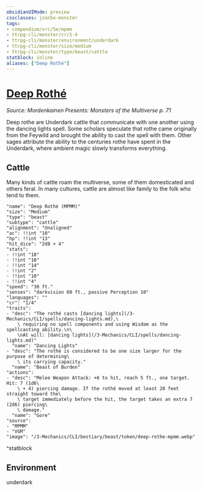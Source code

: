 ```yaml
---
obsidianUIMode: preview
cssclasses: json5e-monster
tags:
- compendium/src/5e/mpmm
- ttrpg-cli/monster/cr/1-4
- ttrpg-cli/monster/environment/underdark
- ttrpg-cli/monster/size/medium
- ttrpg-cli/monster/type/beast/cattle
statblock: inline
aliases: ["Deep Rothé"]
---
```

# [Deep Rothé](3-Mechanics\CLI\bestiary\beast/deep-rothe-mpmm.md)
*Source: Mordenkainen Presents: Monsters of the Multiverse p. 71*  

Deep rothe are Underdark cattle that communicate with one another using the dancing lights spell. Some scholars speculate that rothe came originally from the Feywild and brought the ability to cast the spell with them. Other sages attribute the ability to the centuries rothe have spent in the Underdark, where ambient magic slowly transforms everything.

## Cattle

Many kinds of cattle roam the multiverse, some of them domesticated and others feral. In many cultures, cattle are almost like family to the folk who tend to them.

```statblock
"name": "Deep Rothé (MPMM)"
"size": "Medium"
"type": "beast"
"subtype": "cattle"
"alignment": "Unaligned"
"ac": !!int "10"
"hp": !!int "13"
"hit_dice": "2d8 + 4"
"stats":
- !!int "18"
- !!int "10"
- !!int "14"
- !!int "2"
- !!int "10"
- !!int "4"
"speed": "30 ft."
"senses": "darkvision 60 ft., passive Perception 10"
"languages": ""
"cr": "1/4"
"traits":
- "desc": "The rothé casts [dancing lights](/3-Mechanics/CLI/spells/dancing-lights.md),\
    \ requiring no spell components and using Wisdom as the spellcasting ability.\n\
    \nAt will: [dancing lights](/3-Mechanics/CLI/spells/dancing-lights.md)"
  "name": "Dancing Lights"
- "desc": "The rothé is considered to be one size larger for the purpose of determining\
    \ its carrying capacity."
  "name": "Beast of Burden"
"actions":
- "desc": "Melee Weapon Attack: +6 to hit, reach 5 ft., one target. Hit: 7 (1d6\
    \ + 4) piercing damage. If the rothé moved at least 20 feet straight toward the\
    \ target immediately before the hit, the target takes an extra 7 (2d6) piercing\
    \ damage."
  "name": "Gore"
"source":
- "MPMM"
- "VGM"
"image": "/3-Mechanics/CLI/bestiary/beast/token/deep-rothe-mpmm.webp"
```
^statblock

## Environment

underdark